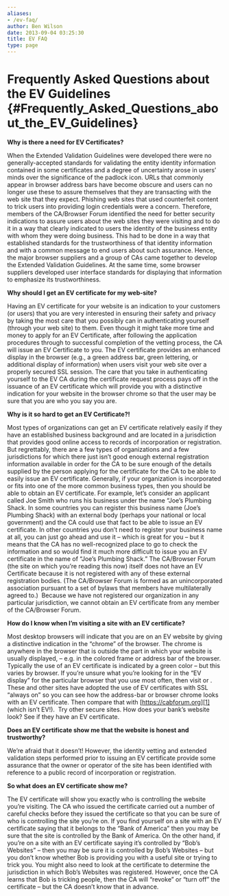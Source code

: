 ```yaml
---
aliases:
- /ev-faq/
author: Ben Wilson
date: 2013-09-04 03:25:30
title: EV FAQ
type: page
---
```


# Frequently Asked Questions about the EV Guidelines {#Frequently_Asked_Questions_about_the_EV_Guidelines}

**Why is there a need for EV Certificates?**

When the Extended Validation Guidelines were developed there were no generally-accepted standards for validating the entity identity information contained in some certificates and a degree of uncertainty arose in users’ minds over the significance of the padlock icon. URLs that commonly appear in browser address bars have become obscure and users can no longer use these to assure themselves that they are transacting with the web site that they expect. Phishing web sites that used counterfeit content to trick users into providing login credentials were a concern. Therefore, members of the CA/Browser Forum identified the need for better security indications to assure users about the web sites they were visiting and to do it in a way that clearly indicated to users the identity of the business entity with whom they were doing business. This had to be done in a way that established standards for the trustworthiness of that identity information and with a common message to end users about such assurance. Hence, the major browser suppliers and a group of CAs came together to develop the Extended Validation Guidelines. At the same time, some browser suppliers developed user interface standards for displaying that information to emphasize its trustworthiness.

**Why should I get an EV certificate for my web-site?**

Having an EV certificate for your website is an indication to your customers (or users) that you are very interested in ensuring their safety and privacy by taking the most care that you possibly can in authenticating yourself (through your web site) to them. Even though it might take more time and money to apply for an EV Certificate, after following the application procedures through to successful completion of the vetting process, the CA will issue an EV Certificate to you. The EV certificate provides an enhanced display in the browser (e.g., a green address bar, green lettering, or additional display of information) when users visit your web site over a properly secured SSL session. The care that you take in authenticating yourself to the EV CA during the certificate request process pays off in the issuance of an EV certificate which will provide you with a distinctive indication for your website in the browser chrome so that the user may be sure that you are who you say you are.

**Why is it so hard to get an EV Certificate?!**

Most types of organizations can get an EV certificate relatively easily if they have an established business background and are located in a jurisdiction that provides good online access to records of incorporation or registration. But regrettably, there are a few types of organizations and a few jurisdictions for which there just isn’t good enough external registration information available in order for the CA to be sure enough of the details supplied by the person applying for the certificate for the CA to be able to easily issue an EV certificate. Generally, if your organization is incorporated or fits into one of the more common business types, then you should be able to obtain an EV certificate. For example, let’s consider an applicant called Joe Smith who runs his business under the name “Joe’s Plumbing Shack. In some countries you can register this business name (Joe’s Plumbing Shack) with an external body (perhaps your national or local government) and the CA could use that fact to be able to issue an EV certificate. In other countries you don’t need to register your business name at all, you can just go ahead and use it – which is great for you – but it means that the CA has no well-recognized place to go to check the information and so would find it much more difficult to issue you an EV certificate in the name of “Joe’s Plumbing Shack.” The CA/Browser Forum (the site on which you’re reading this now) itself does not have an EV Certificate because it is not registered with any of these external registration bodies. (The CA/Browser Forum is formed as an unincorporated association pursuant to a set of bylaws that members have multilaterally agreed to.)  Because we have not registered our organization in any particular jurisdiction, we cannot obtain an EV certificate from any member of the CA/Browser Forum.

**How do I know when I’m visiting a site with an EV certificate?**

Most desktop browsers will indicate that you are on an EV website by giving a distinctive indication in the “chrome” of the browser. The chrome is anywhere in the browser that is outside the part in which your website is usually displayed, – e.g. in the colored frame or address bar of the browser. Typically the use of an EV certificate is indicated by a green color – but this varies by browser. If you’re unsure what you’re looking for in the “EV display” for the particular browser that you use most often, then visit or . These and other sites have adopted the use of EV certificates with SSL “always on” so you can see how the address-bar or browser chrome looks with an EV certificate. Then compare that with [https://cabforum.org][1] (which isn’t EV!).  Try other secure sites. How does your bank’s website look? See if they have an EV certificate.

**Does an EV certificate show me that the website is honest and trustworthy?**

We’re afraid that it doesn’t! However, the identity vetting and extended validation steps performed prior to issuing an EV certificate provide some assurance that the owner or operator of the site has been identified with reference to a public record of incorporation or registration.

**So what does an EV certificate show me?**

The EV certificate will show you exactly who is controlling the website you’re visiting. The CA who issued the certificate carried out a number of careful checks before they issued the certificate so that you can be sure of who is controlling the site you’re on. If you find yourself on a site with an EV certificate saying that it belongs to the “Bank of America” then you may be sure that the site is controlled by the Bank of America. On the other hand, if you’re on a site with an EV certificate saying it’s controlled by “Bob’s Websites” – then you may be sure it is controlled by Bob’s Websites – but you don’t know whether Bob is providing you with a useful site or trying to trick you. You might also need to look at the certificate to determine the jurisdiction in which Bob’s Websites was registered. However, once the CA learns that Bob is tricking people, then the CA will “revoke” or “turn off” the certificate – but the CA doesn’t know that in advance.

[1]: /